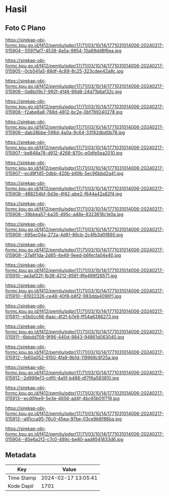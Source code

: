 # Hasil

## Foto C Plano

https://sirekap-obj-formc.kpu.go.id/f412/pemilu/pdpr/17/71/03/10/14/1771031014006-20240217-015904--5597faf7-4538-4a5a-9954-10a89dd8f6ea.jpg

https://sirekap-obj-formc.kpu.go.id/f412/pemilu/pdpr/17/71/03/10/14/1771031014006-20240217-015905--0cb541a5-88df-4c89-8c25-323cdee42a8c.jpg

https://sirekap-obj-formc.kpu.go.id/f412/pemilu/pdpr/17/71/03/10/14/1771031014006-20240217-015906--0a8b09c7-992f-4f46-99d8-24d71b6af32c.jpg

https://sirekap-obj-formc.kpu.go.id/f412/pemilu/pdpr/17/71/03/10/14/1771031014006-20240217-015906--f2abe8a8-788d-4812-bc2e-0bf789240278.jpg

https://sirekap-obj-formc.kpu.go.id/f412/pemilu/pdpr/17/71/03/10/14/1771031014006-20240217-015906--dab28bbe-598d-4a0a-9c64-33f82dbd0b78.jpg

https://sirekap-obj-formc.kpu.go.id/f412/pemilu/pdpr/17/71/03/10/14/1771031014006-20240217-015907--be848a78-d912-4268-870c-e0dfe5ea2010.jpg

https://sirekap-obj-formc.kpu.go.id/f412/pemilu/pdpr/17/71/03/10/14/1771031014006-20240217-015907--ecd9f145-0dbb-420b-b69b-5ec96bbd2a41.jpg

https://sirekap-obj-formc.kpu.go.id/f412/pemilu/pdpr/17/71/03/10/14/1771031014006-20240217-015908--488254bf-6d3e-4f42-abe2-f644a42a82f4.jpg

https://sirekap-obj-formc.kpu.go.id/f412/pemilu/pdpr/17/71/03/10/14/1771031014006-20240217-015908--39bbea57-ba35-495c-a48e-8323618c1e0a.jpg

https://sirekap-obj-formc.kpu.go.id/f412/pemilu/pdpr/17/71/03/10/14/1771031014006-20240217-015909--695ec04a-272a-4d81-89cb-2c4fb3d0f890.jpg

https://sirekap-obj-formc.kpu.go.id/f412/pemilu/pdpr/17/71/03/10/14/1771031014006-20240217-015909--27a8f1da-2d65-4e49-9eed-b6fecfa04e40.jpg

https://sirekap-obj-formc.kpu.go.id/f412/pemilu/pdpr/17/71/03/10/14/1771031014006-20240217-015910--aa3af22f-1b38-4212-8591-8fe499f26571.jpg

https://sirekap-obj-formc.kpu.go.id/f412/pemilu/pdpr/17/71/03/10/14/1771031014006-20240217-015910--81922326-ce48-40f8-b6f2-983dda4096f1.jpg

https://sirekap-obj-formc.kpu.go.id/f412/pemilu/pdpr/17/71/03/10/14/1771031014006-20240217-015911--e5b0cc66-6aac-4f2f-b7e9-ff54a8388273.jpg

https://sirekap-obj-formc.kpu.go.id/f412/pemilu/pdpr/17/71/03/10/14/1771031014006-20240217-015911--6bbdd709-9f96-440d-9843-94861d063040.jpg

https://sirekap-obj-formc.kpu.go.id/f412/pemilu/pdpr/17/71/03/10/14/1771031014006-20240217-015912--fe60a052-9150-4fa9-8b1d-119968c8f25a.jpg

https://sirekap-obj-formc.kpu.go.id/f412/pemilu/pdpr/17/71/03/10/14/1771031014006-20240217-015912--2d999ef3-cdf0-4a5f-b486-df7f6a593810.jpg

https://sirekap-obj-formc.kpu.go.id/f412/pemilu/pdpr/17/71/03/10/14/1771031014006-20240217-015913--ecd0fee9-5e3e-4656-ad4f-4bc65b01f719.jpg

https://sirekap-obj-formc.kpu.go.id/f412/pemilu/pdpr/17/71/03/10/14/1771031014006-20240217-015913--a91cca95-76c0-45ea-97be-03ce9b6f86ba.jpg

https://sirekap-obj-formc.kpu.go.id/f412/pemilu/pdpr/17/71/03/10/14/1771031014006-20240217-015904--85e6a2f2-c7c0-489c-be80-aad8541833d6.jpg


## Metadata

| Key        | Value               |
| ---------- | ------------------- |
| Time Stamp | 2024-02-17 13:05:41 |
| Kode Dapil | 1701                |



